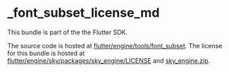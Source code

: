# _font_subset_license_md

This bundle is part of the the Flutter SDK.

The source code is hosted at [flutter/engine/tools/font_subset](https://github.com/flutter/engine/tree/a18df97ca57a249df5d8d68cd0820600223ce262/tools/font_subset).
The license for this bundle is hosted at [flutter/engine/sky/packages/sky_engine/LICENSE](https://github.com/flutter/engine/tree/a18df97ca57a249df5d8d68cd0820600223ce262/sky/packages/sky_engine/LICENSE) 
and [sky_engine.zip](https://storage.googleapis.com/flutter_infra_release/flutter/a18df97ca57a249df5d8d68cd0820600223ce262/sky_engine.zip).
